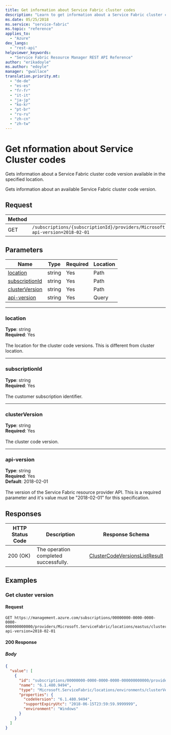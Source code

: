 ```yaml
---
title: Get information about Service Fabric cluster codes
description: "Learn to get information about a Service Fabric cluster code version available in the specified location. Includes example for Get Cluster version request." 
ms.date: 05/25/2018
ms.service: "service-fabric"
ms.topic: "reference"
applies_to: 
  - "Azure"
dev_langs: 
  - "rest-api"
helpviewer_keywords: 
  - "Service Fabric Resource Manager REST API Reference"
author: "erikadoyle"
ms.author: "edoyle"
manager: "gwallace"
translation.priority.mt: 
  - "de-de"
  - "es-es"
  - "fr-fr"
  - "it-it"
  - "ja-jp"
  - "ko-kr"
  - "pt-br"
  - "ru-ru"
  - "zh-cn"
  - "zh-tw"
---
```

# Get nformation about Service Cluster codes
Gets information about a Service Fabric cluster code version available in the specified location.

Gets information about an available Service Fabric cluster code version.

## Request
| Method | Request URI |
| ------ | ----------- |
| GET | `/subscriptions/{subscriptionId}/providers/Microsoft.ServiceFabric/locations/{location}/clusterVersions/{clusterVersion}?api-version=2018-02-01` |


## Parameters
| Name | Type | Required | Location |
| --- | --- | --- | --- |
| [location](#location) | string | Yes | Path |
| [subscriptionId](#subscriptionid) | string | Yes | Path |
| [clusterVersion](#clusterversion) | string | Yes | Path |
| [api-version](#api-version) | string | Yes | Query |

____
### location
__Type__: string <br/>
__Required__: Yes<br/>
<br/>
The location for the cluster code versions. This is different from cluster location.

____
### subscriptionId
__Type__: string <br/>
__Required__: Yes<br/>
<br/>
The customer subscription identifier.

____
### clusterVersion
__Type__: string <br/>
__Required__: Yes<br/>
<br/>
The cluster code version.

____
### api-version
__Type__: string <br/>
__Required__: Yes<br/>
__Default__: 2018-02-01 <br/>
<br/>
The version of the Service Fabric resource provider API. This is a required parameter and it's value must be "2018-02-01" for this specification.

## Responses

| HTTP Status Code | Description | Response Schema |
| --- | --- | --- |
| 200 (OK) | The operation completed successfully.<br/> | [ClusterCodeVersionsListResult](sfrp-model-clustercodeversionslistresult.md) |


## Examples

### Get cluster version

#### Request
```
GET https://management.azure.com/subscriptions/00000000-0000-0000-0000-000000000000/providers/Microsoft.ServiceFabric/locations/eastus/clusterVersions/6.1.480.9494?api-version=2018-02-01
```

#### 200 Response
##### Body
```json
{
  "value": [
    {
      "id": "subscriptions/00000000-0000-0000-0000-000000000000/providers/Microsoft.ServiceFabric/locations/eastus/environments/Windows/clusterVersions/6.1.480.9494",
      "name": "6.1.480.9494",
      "type": "Microsoft.ServiceFabric/locations/environments/clusterVersions",
      "properties": {
        "codeVersion": "6.1.480.9494",
        "supportExpiryUtc": "2018-06-15T23:59:59.9999999",
        "environment": "Windows"
      }
    }
  ]
}
```

